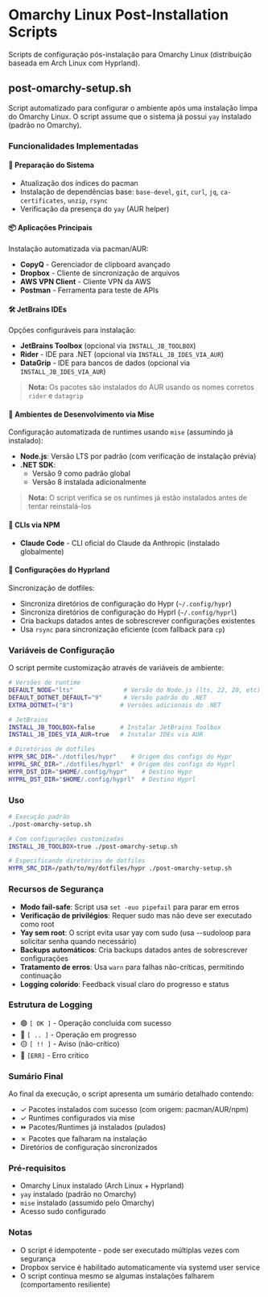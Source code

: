 # Omarchy Linux Post-Installation Scripts

Scripts de configuração pós-instalação para Omarchy Linux (distribuição baseada em Arch Linux com Hyprland).

## post-omarchy-setup.sh

Script automatizado para configurar o ambiente após uma instalação limpa do Omarchy Linux. O script assume que o sistema já possui `yay` instalado (padrão no Omarchy).

### Funcionalidades Implementadas

#### 🔧 Preparação do Sistema
- Atualização dos índices do pacman
- Instalação de dependências base: `base-devel`, `git`, `curl`, `jq`, `ca-certificates`, `unzip`, `rsync`
- Verificação da presença do `yay` (AUR helper)

#### 📦 Aplicações Principais
Instalação automatizada via pacman/AUR:
- **CopyQ** - Gerenciador de clipboard avançado
- **Dropbox** - Cliente de sincronização de arquivos
- **AWS VPN Client** - Cliente VPN da AWS
- **Postman** - Ferramenta para teste de APIs

#### 🛠️ JetBrains IDEs
Opções configuráveis para instalação:
- **JetBrains Toolbox** (opcional via `INSTALL_JB_TOOLBOX`)
- **Rider** - IDE para .NET (opcional via `INSTALL_JB_IDES_VIA_AUR`)
- **DataGrip** - IDE para bancos de dados (opcional via `INSTALL_JB_IDES_VIA_AUR`)

> **Nota:** Os pacotes são instalados do AUR usando os nomes corretos `rider` e `datagrip`

#### 🚀 Ambientes de Desenvolvimento via Mise
Configuração automatizada de runtimes usando `mise` (assumindo já instalado):
- **Node.js**: Versão LTS por padrão (com verificação de instalação prévia)
- **.NET SDK**: 
  - Versão 9 como padrão global
  - Versão 8 instalada adicionalmente
  
> **Nota:** O script verifica se os runtimes já estão instalados antes de tentar reinstalá-los

#### 📝 CLIs via NPM
- **Claude Code** - CLI oficial do Claude da Anthropic (instalado globalmente)

#### 🎨 Configurações do Hyprland
Sincronização de dotfiles:
- Sincroniza diretórios de configuração do Hypr (`~/.config/hypr`)
- Sincroniza diretórios de configuração do Hyprl (`~/.config/hyprl`)
- Cria backups datados antes de sobrescrever configurações existentes
- Usa `rsync` para sincronização eficiente (com fallback para `cp`)

### Variáveis de Configuração

O script permite customização através de variáveis de ambiente:

```bash
# Versões de runtime
DEFAULT_NODE="lts"              # Versão do Node.js (lts, 22, 20, etc)
DEFAULT_DOTNET_DEFAULT="9"      # Versão padrão do .NET
EXTRA_DOTNET=("8")             # Versões adicionais do .NET

# JetBrains
INSTALL_JB_TOOLBOX=false       # Instalar JetBrains Toolbox
INSTALL_JB_IDES_VIA_AUR=true   # Instalar IDEs via AUR

# Diretórios de dotfiles
HYPR_SRC_DIR="./dotfiles/hypr"    # Origem dos configs do Hypr
HYPRL_SRC_DIR="./dotfiles/hyprl"  # Origem dos configs do Hyprl
HYPR_DST_DIR="$HOME/.config/hypr"    # Destino Hypr
HYPRL_DST_DIR="$HOME/.config/hyprl"  # Destino Hyprl
```

### Uso

```bash
# Execução padrão
./post-omarchy-setup.sh

# Com configurações customizadas
INSTALL_JB_TOOLBOX=true ./post-omarchy-setup.sh

# Especificando diretórios de dotfiles
HYPR_SRC_DIR=/path/to/my/dotfiles/hypr ./post-omarchy-setup.sh
```

### Recursos de Segurança

- **Modo fail-safe**: Script usa `set -euo pipefail` para parar em erros
- **Verificação de privilégios**: Requer sudo mas não deve ser executado como root
- **Yay sem root**: O script evita usar yay com sudo (usa --sudoloop para solicitar senha quando necessário)
- **Backups automáticos**: Cria backups datados antes de sobrescrever configurações
- **Tratamento de erros**: Usa `warn` para falhas não-críticas, permitindo continuação
- **Logging colorido**: Feedback visual claro do progresso e status

### Estrutura de Logging

- 🟢 `[ OK ]` - Operação concluída com sucesso
- 🔵 `[ .. ]` - Operação em progresso
- 🟡 `[ !! ]` - Aviso (não-crítico)
- 🔴 `[ERR]` - Erro crítico

### Sumário Final

Ao final da execução, o script apresenta um sumário detalhado contendo:
- ✓ Pacotes instalados com sucesso (com origem: pacman/AUR/npm)
- ✓ Runtimes configurados via mise
- ⏩ Pacotes/Runtimes já instalados (pulados)
- ✗ Pacotes que falharam na instalação
- Diretórios de configuração sincronizados

### Pré-requisitos

- Omarchy Linux instalado (Arch Linux + Hyprland)
- `yay` instalado (padrão no Omarchy)
- `mise` instalado (assumido pelo Omarchy)
- Acesso sudo configurado

### Notas

- O script é idempotente - pode ser executado múltiplas vezes com segurança
- Dropbox service é habilitado automaticamente via systemd user service
- O script continua mesmo se algumas instalações falharem (comportamento resiliente)